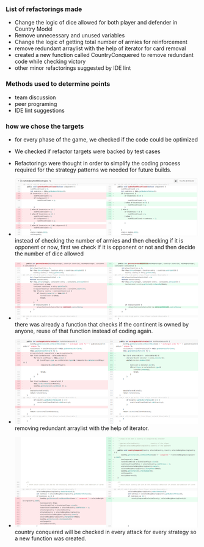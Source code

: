 
### List of refactorings made

* Change the logic of dice allowed for both player and defender in Country Model
* Remove unnecessary and unused variables
* Change the logic of getting total number of armies for reinforcement
* remove redundant arraylist with the help of iterator for card removal
* created a new function called CountryConquered to remove redundant code while checking victory
* other minor refactorings suggested by IDE lint

### Methods used to determine points
* team discussion
* peer programing
* IDE lint suggestions

### how we chose the targets

* for every phase of the game, we checked if the code could be optimized
* We checked if refactor targets were backed by test cases 
* Refactorings were thought in order to simplify the coding process required for the strategy patterns we needed for future builds.

* ![](refactor/refactor1.png)
  instead of checking the number of armies and then checking if it is opponent or now, first we check if it is opponent or not and then decide the number of dice allowed 
* ![](refactor/refactor2.png)
  there was already a function that checks if the continent is owned by anyone, reuse of that function instead of coding again.
* ![](refactor/refactor3.png)
  removing redundant arraylist with the help of iterator.
* ![](refactor/refactor4.png)
  country conquered will be checked in every attack for every strategy so a new function was created.
 